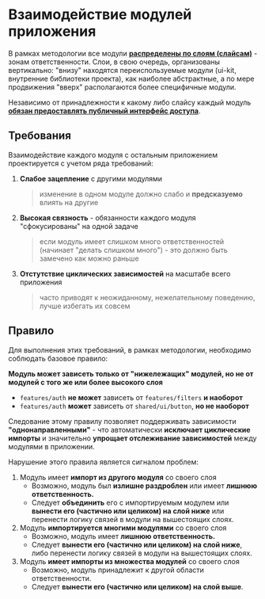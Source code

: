 # Взаимодействие модулей приложения

В рамках методологии все модули [**распределены по слоям (слайсам)**](../intro/abstractions.md#-group-slices) - зонам ответственности. Слои, в свою очередь, организованы вертикально: "внизу" находятся переиспользуемые модули (ui-kit, внутренние библиотеки проекта), как наиболее абстрактные, а по мере продвижения "вверх" располагаются более специфичные модули. 

Независимо от принадлежности к какому либо слайсу каждый модуль [**обязан предоставлять публичный интерфейс доступа**](https://github.com/feature-sliced/wiki/blob/master/concepts/public-api.md).

## Требования

Взаимодействие каждого модуля с остальным приложением проектируется с учетом ряда требований:

1. **Слабое зацепление** с другими модулями
    > изменение в одном модуле должно слабо и **предсказуемо** влиять на другие
2. **Высокая связность** - обязанности каждого модуля "сфокусированы" на одной задаче
    > если модуль имеет слишком много ответственностей (начинает "делать слишком много") - это должно быть замечено как можно раньше
3. **Отстутствие циклических зависимостей** на масштабе всего приложения
    > часто приводят к неожиданному, нежелательному поведению, лучше избегать их совсем
 
 ## Правило

Для выполнения этих требований, в рамках методологии, необходимо соблюдать базовое правило:

**Модуль может зависеть только от "нижележащих" модулей, но не от модулей с того же или более высокого слоя**

  - `features/auth` **не может** зависеть от `features/filters` **и наоборот**
  - `features/auth` **может** зависеть от `shared/ui/button`, **но не наоборот**

Следование этому правилу позволяет поддерживать зависимости **"однонаправленными"** - что автоматически **исключает циклические импорты** и значительно **упрощает отслеживание зависимостей** между модулями в приложении.

<!-- 
TODO После накопления опыта работы с методологией сделать этот блок более подробным
-->
Нарушение этого правила является сигналом проблем:

1. Модуль имеет **импорт из другого модуля** со своего слоя
    - Возможно, модуль был **излишне раздроблен** или имеет **лишнюю ответственность.**
    - Следует **объединить** его с импортируемым модулем или **вынести его (частично или целиком) на слой ниже** или перенести логику связей в модули на вышестоящих слоях.
1. Модуль **импортируется многими модулями** со своего слоя
    - Возможно, модуль имеет **лишнюю ответственность.**
    - Следует **вынести его (частично или целиком) на слой ниже**, либо перенести логику связей в модули на вышестоящих слоях.
1. Модуль **имеет импорты из множества модулей** со своего слоя
    - Возможно, модуль принадлежит к другой области ответственности.
    - Следует **вынести его (частично или целиком) на слой выше**.
